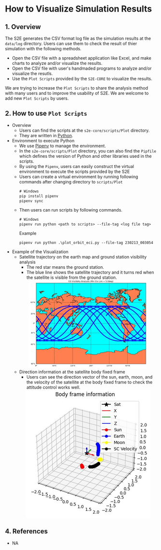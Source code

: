 # How to Visualize Simulation Results

## 1.  Overview
The S2E generates the CSV format log file as the simulation results at the `data/log` directory. Users can use them to check the result of thier simulation with the following methods.  
- Open the CSV file with a spreadsheet application like Excel, and make charts to analyze and/or visualize the results.
- Open the CSV file with user's handmaded programs to analyze and/or visualize the resutls.
- Use the `Plot Scripts` provided by the `S2E-CORE` to visualize the results.

We are trying to increase the `Plot Scripts` to share the analysis method with many users and to improve the usability of S2E. We are welcome to add new `Plot Scripts` by users.


## 2. How to use `Plot Scripts`
- Overview
  - Users can find the scripts at the `s2e-core/scripts/Plot` directory.
  - They are written in [Python](https://www.python.org/).
- Environment to execute Python
  - We use [Pipenv](https://pypi.org/project/pipenv/) to manage the environment.  
  - In the `s2e-core/scripts/Plot` directory, you can also find the `Pipfile` which defines the version of Python and other libraries used in the scripts.
  - By using the `Pipenv`, users can easily construct the virtual environment to execute the scripts provided by the S2E
  - Users can create a virtual environment by running following commands after changing directory to ```scripts/Plot```
    ```
    # Windows
    pip install pipenv
    pipenv sync
    ```
  - Then users can run scripts by following commands.
    ```
    # Windows
    pipenv run python <path to scripts> --file-tag <log file tag>
    ```
    Example
    ```
    pipenv run python .\plot_orbit_eci.py --file-tag 230213_003054
    ``` 
- Example of the Visualization
  - Satellite trajectory on the earth map and ground station visibility analysis
    - The red star means the ground station.
    - The blue line shows the satellite trajectory and it turns red when the satellite is visible from the ground station.
    <div align="center">
      <img src="./figs/plot_gs_visibility.JPG" alt="plot_gs_visibility" style="zoom:50%;" />
    </div>
  - Direction information at the satellite body fixed frame
    - Users can see the direction vector of the sun, earth, moon, and the velocity of the satellite at the body fixed frame to check the attitude control works well.
    <div align="center">
      <img src="./figs/plot_body_frame_info.JPG" alt="plot_gs_visibility" style="zoom:100%;" />
    </div>

## 4. References
- NA
